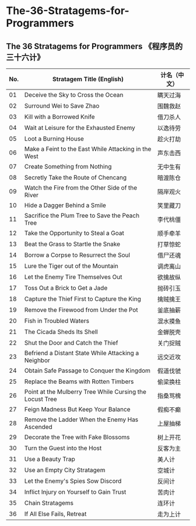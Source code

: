 # The-36-Stratagems-for-Programmers

## The 36 Stratagems for Programmers 《程序员的三十六计》

| No. | Stratagem Title (English)                                | 计名（中文） |
| --- | -------------------------------------------------------- | ------ |
| 01  | Deceive the Sky to Cross the Ocean                       | 瞒天过海   |
| 02  | Surround Wei to Save Zhao                                | 围魏救赵   |
| 03  | Kill with a Borrowed Knife                               | 借刀杀人   |
| 04  | Wait at Leisure for the Exhausted Enemy                  | 以逸待劳   |
| 05  | Loot a Burning House                                     | 趁火打劫   |
| 06  | Make a Feint to the East While Attacking in the West     | 声东击西   |
| 07  | Create Something from Nothing                            | 无中生有   |
| 08  | Secretly Take the Route of Chencang                      | 暗渡陈仓   |
| 09  | Watch the Fire from the Other Side of the River          | 隔岸观火   |
| 10  | Hide a Dagger Behind a Smile                             | 笑里藏刀   |
| 11  | Sacrifice the Plum Tree to Save the Peach Tree           | 李代桃僵   |
| 12  | Take the Opportunity to Steal a Goat                     | 顺手牵羊   |
| 13  | Beat the Grass to Startle the Snake                      | 打草惊蛇   |
| 14  | Borrow a Corpse to Resurrect the Soul                    | 借尸还魂   |
| 15  | Lure the Tiger out of the Mountain                       | 调虎离山   |
| 16  | Let the Enemy Tire Themselves Out                        | 欲擒故纵   |
| 17  | Toss Out a Brick to Get a Jade                           | 抛砖引玉   |
| 18  | Capture the Thief First to Capture the King              | 擒贼擒王   |
| 19  | Remove the Firewood from Under the Pot                   | 釜底抽薪   |
| 20  | Fish in Troubled Waters                                  | 混水摸鱼   |
| 21  | The Cicada Sheds Its Shell                               | 金蝉脱壳   |
| 22  | Shut the Door and Catch the Thief                        | 关门捉贼   |
| 23  | Befriend a Distant State While Attacking a Neighbor      | 远交近攻   |
| 24  | Obtain Safe Passage to Conquer the Kingdom               | 假道伐虢   |
| 25  | Replace the Beams with Rotten Timbers                    | 偷梁换柱   |
| 26  | Point at the Mulberry Tree While Cursing the Locust Tree | 指桑骂槐   |
| 27  | Feign Madness But Keep Your Balance                      | 假痴不癫   |
| 28  | Remove the Ladder When the Enemy Has Ascended            | 上屋抽梯   |
| 29  | Decorate the Tree with Fake Blossoms                     | 树上开花   |
| 30  | Turn the Guest into the Host                             | 反客为主   |
| 31  | Use a Beauty Trap                                        | 美人计    |
| 32  | Use an Empty City Stratagem                              | 空城计    |
| 33  | Let the Enemy's Spies Sow Discord                        | 反间计    |
| 34  | Inflict Injury on Yourself to Gain Trust                 | 苦肉计    |
| 35  | Chain Stratagems                                         | 连环计    |
| 36  | If All Else Fails, Retreat                               | 走为上计   |

